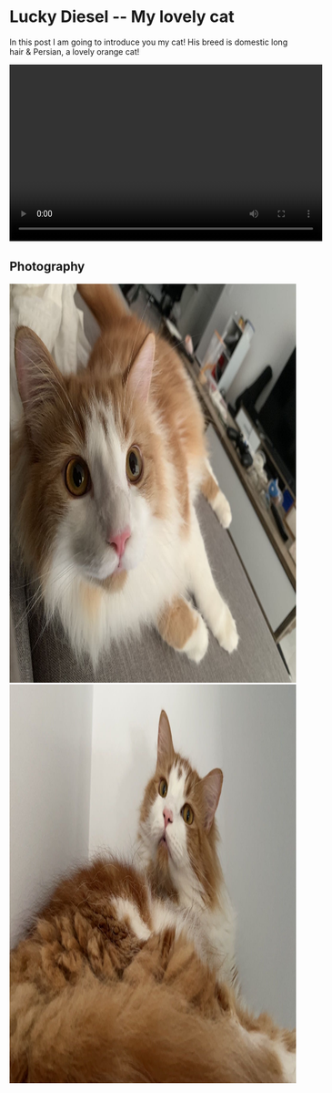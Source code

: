 # Lucky Diesel -- My lovely cat

In this post I am going to introduce you my cat! His breed is domestic long hair & Persian, a lovely orange cat!

<video width="550" height="310" controls>
  <source src="/images/diesel.MP4" type="video/mp4">
  
</video>


## Photography
<img src="/images/diesel3.png" alt="diesel3" width="934" height="700"> 
<img src="/images/diesel4.png" alt="diesel4" width="1245" height="700">
